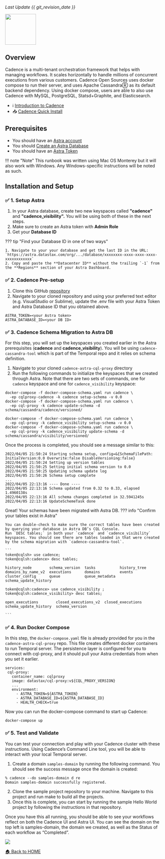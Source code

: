 _Last Update {{ git_revision_date }}_

<img src="../../../../img/cadence/cadence-logo.png" height="100px" />

## Overview

Cadence is a multi-tenant orchestration framework that helps with managing workflows. It scales horizontally to handle millions of concurrent executions from various customers. Cadence Open Sources uses docker compose to run their server, and uses Apache CassandraⓇ as its default backend dependency. Using docker compose, users are able to also use Cadence with MySQL, PostgreSQL, Statsd+Graphite, and Elasticsearch.

- ℹ️ [Introduction to Cadence](https://cadenceworkflow.io/docs/get-started/)
- 📥 [Cadence Quick Install](https://cadenceworkflow.io/docs/get-started/installation/)

## Prerequisites

- You should have an [Astra account](https://astra.dev/3B7HcYo)
- You should [Create an Astra Database](/docs/pages/astra/create-instance/)
- You should have an [Astra Token](/docs/pages/astra/create-token/)

!!! note "Note"
This runbook was written using Mac OS Monterey but it will also work with Windows. Any Windows-specific instructions will be noted as such.

## Installation and Setup

### ✅ 1. Setup Astra

1. In your Astra database, create two new keyspaces called **"cadence"** and **"cadence_visibility".** You will be using both of these in the next steps.
2. Make sure to create an Astra token with **Admin Role**
3. Get your **Database ID**

??? tip "Find your Database ID in one of two ways"

    1. Navigate to your your database and get the last ID in the URL: `https://astra.datastax.com/org/.../database/xxxxxxxx-xxxx-xxxx-xxxx-xxxxxxxxxxxx`
    2. Copy and paste the **Datacenter ID** without the trailing `-1` from the **Regions** section of your Astra Dashboard.

### ✅ 2. Cadence Pre-setup

1. Clone this GitHub [repository](https://github.com/melienherrera/cadence-astra-cql-proxy)
2. Navigate to your cloned repository and using your preferred text editor (e.g. VisualStudio or Sublime), update the .env file with your Astra Token and Astra Database ID that you obtained above.

```
ASTRA_TOKEN=<your Astra token>
ASTRA_DATABASE_ID=<your DB ID>
```

### ✅ 3. Cadence Schema Migration to Astra DB

For this step, you will set up the keyspaces you created earlier in the Astra prerequisites (**cadence** and **cadence_visibility**). You will be using `cadence-cassandra-tool` which is part of the Temporal repo and it relies on schema definition.

1. Navigate to your cloned `cadence-astra-cql-proxy` directory
2. Run the following commands to initialize the keyspaces that we created through Astra. Note that there are two sets of commands, one for `cadence` keyspace and one for `cadence_visibility` keyspace:

```
docker-compose -f docker-compose-schema.yaml run cadence \
  -ep cqlproxy-cadence -k cadence setup-schema -v 0.0
docker-compose -f docker-compose-schema.yaml run cadence \
  -ep cql-proxy -k cadence update-schema -d schema/cassandra/cadence/versioned/

docker-compose -f docker-compose-schema.yaml run cadence \
  -ep cql-proxy -k cadence_visibility setup-schema -v 0.0
docker-compose -f docker-compose-schema.yaml run cadence \
  -ep cql-proxy -k cadence_visibility update-schema -d schema/cassandra/visibility/versioned/
```

Once the process is completed, you should see a message similar to this:

```
2022/04/05 21:50:24 Starting schema setup, config=&{SchemaFilePath: InitialVersion:0.0 Overwrite:false DisableVersioning:false}
2022/04/05 21:50:24 Setting up version tables
2022/04/05 21:50:25 Setting initial schema version to 0.0
2022/04/05 21:50:25 Updating schema update log
2022/04/05 21:50:26 Schema setup complete
...
2022/04/05 22:13:16 ---- Done ----
2022/04/05 22:13:16 Schema updated from 0.32 to 0.33, elapsed 1.4960138s
2022/04/05 22:13:16 All schema changes completed in 32.5941245s
2022/04/05 22:13:16 UpdateSchemeTask done
```

Great! Your schemas have been migrated with Astra DB.
??? info "Confirm your tables exist in Astra"
    
    You can double-check to make sure the correct tables have been created by querying your database in Astra DB’s CQL Console.
    Run `DESC tables;` in both your `cadence` and `cadence_visibility` keyspaces. You should see there are tables loaded in that were created by the schema migration with `cadence-cassandra-tool`.

    ```
    token@cqlsh> use cadence;
    token@cqlsh:cadence> desc tables;

    history_node        schema_version  tasks           history_tree
    domains_by_name_v2  executions      domains         events
    cluster_config      queue           queue_metadata  schema_update_history

    token@cqlsh:cadence> use cadence_visibility ;
    token@cqlsh:cadence_visibility> desc tables;

    open_executions        closed_executions_v2  closed_executions
    schema_update_history  schema_version

    ```

### ✅ 4. Run Docker Compose

In this step, the `docker-compose.yaml` file is already provided for you in the `cadence-astra-cql-proxy` repo. This file creates different docker containers to run Temporal server. The persistence layer is configured for you to connect with cql-proxy, and it should pull your Astra credentials from when you set it earlier.

```
services:
 cql-proxy:
   container_name: cqlproxy
   image: datastax/cql-proxy:v${CQL_PROXY_VERSION}
   ...
   environment:
     - ASTRA_TOKEN=${ASTRA_TOKEN}
     - ASTRA_DATABASE_ID=${ASTRA_DATABASE_ID}
     - HEALTH_CHECK=true
```

Now you can run the docker-compose command to start up Cadence:

```
docker-compose up
```

### ✅ 5. Test and Validate

You can test your connection and play with your Cadence cluster with these instructions.
Using Cadence’s Command Line tool, you will be able to interact with your local Temporal server.

1. Create a domain `samples-domain` by running the following command. You should see the success message once the domain is created:

```
% cadence --do samples-domain d re
Domain samples-domain successfully registered.
```

2. Clone the sample project repository to your machine. Navigate to this project and run make to build all the projects.
3. Once this is complete, you can start by running the sample Hello World project by following the instructions in that repository.

Once you have this all running, you should be able to see your workflows reflect on both the Cadence UI and Astra UI. You can see the domain on the top left is samples-domain, the domain we created, as well as the Status of each workflow as “Completed”.

<img src="../../../../img/cadence/cadence-testui.png"  />

[🏠 Back to HOME](https://awesome-astra.github.io/docs/)
